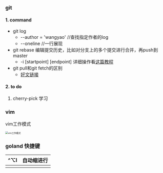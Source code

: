 ### git



#### 1. command

- git log 
  - --author = 'wangyao'	//查找指定作者的log	
  - --oneline  //一行展现
- git rebase  编辑提交历史，比如对分支上的多个提交进行合并，再push到master
  - -i [startpoint] [endpoint]    详细操作看[这篇教程](https://juejin.im/entry/6844903600976576519)
- git pull和git fetch的区别
  - [好文链接](https://www.yiibai.com/git/git_pull.html)



#### 2. to do

1. cherry-pick 学习







### vim



vim工作模式

<img src="https://www.runoob.com/wp-content/uploads/2014/07/vim-vi-workmodel.png" alt="vim工作模式" title="vim工作模式" style="zoom:50%;" />



### goland 快捷键

| ^⌥I  | 自动缩进行 |
| ---- | ---------- |
|      |            |



